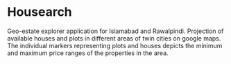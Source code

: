 # Housearch

Geo-estate explorer application for Islamabad and Rawalpindi.
Projection of available houses and plots in different areas of twin cities on google maps. The individual markers representing plots and houses depicts the minimum and maximum price ranges of the properties in the area.
